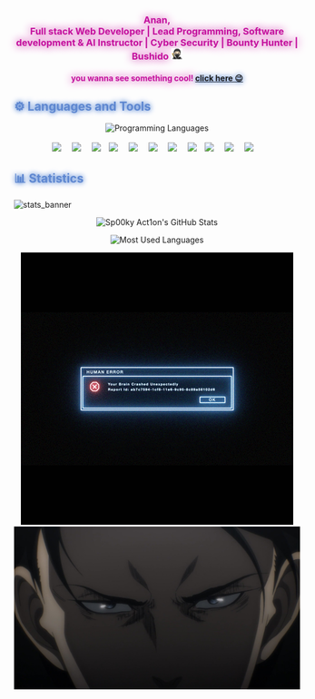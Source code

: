 <div align="center" style="color: #c4109d; text-shadow:0px 0px 15px #c4109d">
<h3>
Anan, <br>
 Full stack Web Developer | Lead Programming, Software development & AI Instructor | Cyber Security | Bounty Hunter |  Bushido <img width="20px" src="imgs/ninja-light-skin-tone.svg"> 
</h3>

<h4>you wanna see something cool! 
<a style=" text-shadow:0px 0px 10px #1055c4" href="https://sp00ky-ac1on.github.io/Web-development/" target="_empty ">click here 😉</a>
</h4>
</div>

<!-- Languages and Tools -->

<h2 style="color: #5e87d0; text-shadow:0px 0px 10px #1055c4">⚙️ Languages and Tools</h2>
<div align="center" style="display:block;">
    <img width="100px" alt="Programming Languages" src="https://user-images.githubusercontent.com/78341798/194531121-47b0119a-ce00-439d-b586-125f86acb098.png"/> 
</div>
<br>   
<!-- Icons Resources -->



<div align="center">

<img src="https://cdn.jsdelivr.net/gh/devicons/devicon@latest/icons/javascript/javascript-original.svg" width="70px"  style="padding-right:15px;"/>
<img src="https://cdn.jsdelivr.net/gh/devicons/devicon@latest/icons/html5/html5-original-wordmark.svg" width="70px"  style="padding-right:15px;"/>
<img src="https://cdn.jsdelivr.net/gh/devicons/devicon@latest/icons/css3/css3-original-wordmark.svg" width="70px"  style="padding-right:10px;"/>
<img src="https://cdn.jsdelivr.net/gh/devicons/devicon@latest/icons/bootstrap/bootstrap-original-wordmark.svg" width="70px"  style="padding-right:15px;"/>
<img src="https://cdn.jsdelivr.net/gh/devicons/devicon@latest/icons/react/react-original-wordmark.svg" width="70px"  style="padding-right:15px;"/>

<img src="https://cdn.jsdelivr.net/gh/devicons/devicon@latest/icons/php/php-original.svg" width="70px" style="padding-right:15px;"/>
<img src="https://cdn.jsdelivr.net/gh/devicons/devicon@latest/icons/azuresqldatabase/azuresqldatabase-original.svg" width="70px"  style="padding-right:15px;"/>
<img src="https://cdn.jsdelivr.net/gh/devicons/devicon@latest/icons/mysql/mysql-original-wordmark.svg" width="70px" style="padding-right:10px;"/>
<img src="https://cdn.jsdelivr.net/gh/devicons/devicon@latest/icons/python/python-original-wordmark.svg" width="70px" style="padding-right:15px;"/>
<img src="https://cdn.jsdelivr.net/gh/devicons/devicon@latest/icons/jupyter/jupyter-original-wordmark.svg" width="70px" style="padding-right:15px;"/>
<img src="https://cdn.jsdelivr.net/gh/devicons/devicon@latest/icons/opencv/opencv-original.svg" width="70px" style="padding-right:15px;"/>

            
          
</div>

<h2 style="color: #5e87d0; ;text-shadow:0px 0px 10px #1055c4">📊 Statistics</h2>

![stats_banner](https://user-images.githubusercontent.com/78341798/194534778-d662496c-ae00-4e8d-ae9b-b90912054e7f.gif)

<!-- Begin Stats Cards -->
<!-- Resources:  -->
<!-- Github & Languages Stats: https://github.com/anuraghazra/github-readme-stats --> 
<!-- Streak Stats: https://github.com/denvercoder1/github-readme-streak-stats -->
<!-- Change the value after ?username= to your GitHub username. -->
<div class="stats" align="center">

![Sp00ky Act1on's GitHub Stats](https://github-readme-stats.vercel.app/api?username=Sp00ky-Ac1on&hide=stars&count_private=true&show_icons=true&theme=tokyonight&border_radius=20)

<!-- ![Sp00ky Act1on's GitHub Stats](https://github-readme-stats.vercel.app/api?username=Sp00ky-Ac1on&hide=stars&show_icons=true&theme=radical) -->

    
<!-- ![GitHub Streak](https://streak-stats.demolab.com?user=Sp00ky-Ac1on&count_private=true&theme=algolia&border_radius=20) -->

<!-- ![Most Used Languages](https://github-readme-stats.vercel.app/api/top-langs/?username=KhaledBadranDev&show_icons=true&theme=algolia&border_radius=20) -->

<!-- compact programming languages layout -->
![Most Used Languages](https://github-readme-stats.vercel.app/api/top-langs/?username=Sp00ky-Ac1on&layout=compact&show_icons=true&theme=tokyonight&border_radius=20)

<!-- ![Most Used Languages](https://github-readme-stats.vercel.app/api/top-langs/?username=Sp00ky-Ac1on&layout=compact&show_icons=true&theme=radical&border_radius=20) -->
<!--  End Stats Cards -->
</div>

<div align="center">

![image](error2.gif)
<img src = "imgs/my-levi.jpg">
</div>
